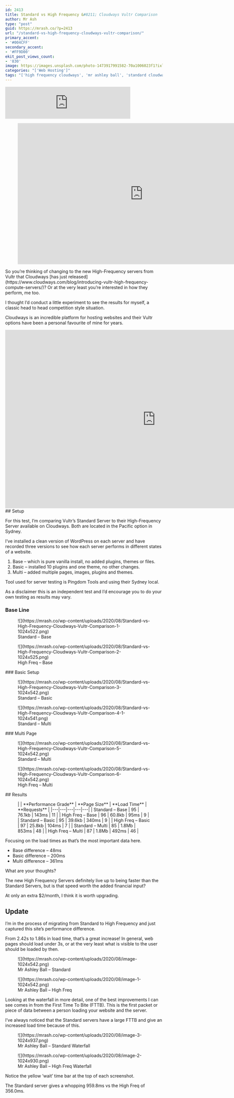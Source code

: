 ```yaml
---
id: 2413
title: Standard vs High Frequency &#8211; Cloudways Vultr Comparison
author: Mr Ash
type: "post"
guid: https://mrash.co/?p=2413
url: "/standard-vs-high-frequency-cloudways-vultr-comparison/"
primary_accent:
- '#004CFF'
secondary_accent:
- '#FF9D00'
ekit_post_views_count:
- '830'
image: https://images.unsplash.com/photo-1473917991582-70a1006023f1?ixlib=rb-1.2.1&ixid=eyJhcHBfaWQiOjE1MjQzMn0&fm=jpg&q=85&fit=crop&w=2560&h=1709
categories: "['Web Hosting']"
tags: "['high frequency cloudways', 'mr ashley ball', 'standard cloudways', 'Standard vs High Frequency', 'Standard vs High Frequency - A Cloudways Vultr Comparison | WordPress Speed Test', 'Vultr', 'WordPress Speed Test']"
---
```


<iframe frameborder="0" height="102px" loading="lazy" scrolling="no" src="https://anchor.fm/mrashleyball/embed/episodes/Standard-Vs-High-Frequency--Cloudways-Vultr-Comparison-e16l43i" width="400px"></iframe><figure class="wp-block-embed aligncenter is-type-video is-provider-youtube wp-block-embed-youtube wp-embed-aspect-16-9 wp-has-aspect-ratio"><div class="wp-block-embed__wrapper"><iframe allow="accelerometer; autoplay; clipboard-write; encrypted-media; gyroscope; picture-in-picture" allowfullscreen="" frameborder="0" height="450" loading="lazy" src="https://www.youtube.com/embed/Edyu-KS0On0?feature=oembed" title="Standard vs High Frequency - A Cloudways Vultr Comparison | WordPress Speed Test | #cloudways #wp" width="800"></iframe></div></figure>So you’re thinking of changing to the new High-Frequency servers from Vultr that Cloudways [has just released](https://www.cloudways.com/blog/introducing-vultr-high-frequency-compute-servers/)? Or at the very least you’re interested in how they perform, me too.

I thought I’d conduct a little experiment to see the results for myself, a classic head to head competition style situation.

Cloudways is an incredible platform for hosting websites and their Vultr options have been a personal favourite of mine for years.

<iframe allowfullscreen="true" frameborder="0" height="569" loading="lazy" mozallowfullscreen="true" src="https://docs.google.com/presentation/d/e/2PACX-1vT-euOg0j3dA7EGq8_8en9YlpBiOoAq9LNl7EeWbbJHl5v_wVFpP6trzYB3W4dZAOLpYBPvRbahK3ga/embed?start=false&loop=false&delayms=3000" webkitallowfullscreen="true" width="960"></iframe>## Setup

For this test, I’m comparing Vultr’s Standard Server to their High-Frequency Server available on Cloudways. Both are located in the Pacific option in Sydney.

I’ve installed a clean version of WordPress on each server and have recorded three versions to see how each server performs in different states of a website.

1. Base – which is pure vanilla install, no added plugins, themes or files.
2. Basic – installed 10 plugins and one theme, no other changes.
3. Multi – added multiple pages, images, plugins and themes.

Tool used for server testing is Pingdom Tools and using their Sydney local.

As a disclaimer this is an independent test and I’d encourage you to do your own testing as results may vary.

### Base Line

<div class="wp-block-image"><figure class="alignleft size-large">![](https://mrash.co/wp-content/uploads/2020/08/Standard-vs-High-Frequency-Cloudways-Vultr-Comparison-1-1024x522.png)<figcaption>Standard – Base</figcaption></figure></div><div class="wp-block-image"><figure class="alignleft size-large">![](https://mrash.co/wp-content/uploads/2020/08/Standard-vs-High-Frequency-Cloudways-Vultr-Comparison-2-1024x525.png)<figcaption>High Freq – Base</figcaption></figure></div>### Basic Setup

<div class="wp-block-image"><figure class="alignleft size-large">![](https://mrash.co/wp-content/uploads/2020/08/Standard-vs-High-Frequency-Cloudways-Vultr-Comparison-3-1024x542.png)<figcaption>Standard – Basic</figcaption></figure></div><div class="wp-block-image"><figure class="alignleft size-large">![](https://mrash.co/wp-content/uploads/2020/08/Standard-vs-High-Frequency-Cloudways-Vultr-Comparison-4-1-1024x541.png)<figcaption>Standard – Multi</figcaption></figure></div>### Multi Page

<div class="wp-block-image"><figure class="alignleft size-large">![](https://mrash.co/wp-content/uploads/2020/08/Standard-vs-High-Frequency-Cloudways-Vultr-Comparison-5-1024x542.png)<figcaption>Standard – Multi</figcaption></figure></div><div class="wp-block-image"><figure class="alignleft size-large">![](https://mrash.co/wp-content/uploads/2020/08/Standard-vs-High-Frequency-Cloudways-Vultr-Comparison-6-1024x542.png)<figcaption>High Freq – Multi</figcaption></figure></div>## Results

<figure class="wp-block-table alignwide">|  | **Performance Grade** | **Page Size** | **Load Time** | **Requests** |
|---|---|---|---|---|
| Standard – Base | 95 | 76.1kb | 143ms | 11 |
| High Freq – Base | 96 | 60.8kb | 95ms | 9 |
| Standard – Basic | 95 | 39.6kb | 340ms | 9 |
| High Freq – Basic | 97 | 25.8kb | 104ms | 7 |
| Standard – Multi | 85 | 1.8Mb | 853ms | 48 |
| High Freq – Multi | 87 | 1.8Mb | 492ms | 46 |

</figure>Focusing on the load times as that’s the most important data here.

- Base difference – 48ms
- Basic difference – 200ms
- Multi difference – 361ms

What are your thoughts?

The new High Frequency Servers definitely live up to being faster than the Standard Servers, but is that speed worth the added financial input?

At only an extra $2/month, I think it is worth upgrading.

## Update

I’m in the process of migrating from Standard to High Frequency and just captured this site’s performance difference.

From 2.42s to 1.86s in load time, that’s a great increase! In general, web pages should load under 3s, or at the very least what is visible to the user should be loaded by then.

<div class="wp-block-image"><figure class="alignleft size-large">![](https://mrash.co/wp-content/uploads/2020/08/image-1024x542.png)<figcaption>Mr Ashley Ball – Standard</figcaption></figure></div><div class="wp-block-image"><figure class="alignleft size-large">![](https://mrash.co/wp-content/uploads/2020/08/image-1-1024x542.png)<figcaption>Mr Ashley Ball – High Freq</figcaption></figure></div>Looking at the waterfall in more detail, one of the best improvements I can see comes in from the First Time To Bite (FTTB). This is the first packet or piece of data between a person loading your website and the server.

I’ve always noticed that the Standard servers have a large FTTB and give an increased load time because of this.

<div class="wp-block-image"><figure class="alignleft size-large">![](https://mrash.co/wp-content/uploads/2020/08/image-3-1024x937.png)<figcaption>Mr Ashley Ball – Standard Waterfall</figcaption></figure></div><div class="wp-block-image"><figure class="alignleft size-large">![](https://mrash.co/wp-content/uploads/2020/08/image-2-1024x930.png)<figcaption>Mr Ashley Ball – High Freq Waterfall</figcaption></figure></div>Notice the yellow ‘wait’ time bar at the top of each screenshot.

The Standard server gives a whopping 959.8ms vs the High Freq of 356.0ms.
